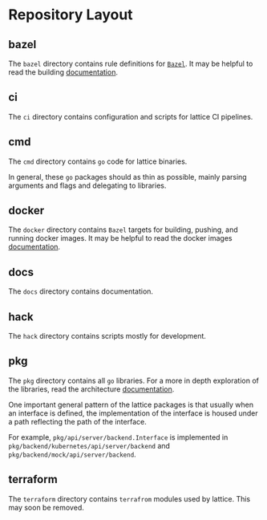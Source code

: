 # Repository Layout

## bazel
The `bazel` directory contains rule definitions for [`Bazel`](https://bazel.build). It may be helpful to read the building [documentation](building.md).

## ci
The `ci` directory contains configuration and scripts for lattice CI pipelines.

## cmd
The `cmd` directory contains `go` code for lattice binaries.

In general, these `go` packages should as thin as possible, mainly parsing arguments and flags and delegating to libraries.

## docker
The `docker` directory contains `Bazel` targets for building, pushing, and running docker images. It may be helpful to read the docker images [documentation](docker-images.md).

## docs
The `docs` directory contains documentation.

## hack
The `hack` directory contains scripts mostly for development.

## pkg
The `pkg` directory contains all `go` libraries. For a more in depth exploration of the libraries, read the architecture [documentation](architecture).

One important general pattern of the lattice packages is that usually when an interface is defined, the implementation of the interface is housed under a path reflecting the path of the interface.

For example, `pkg/api/server/backend.Interface` is implemented in `pkg/backend/kubernetes/api/server/backend` and `pkg/backend/mock/api/server/backend`.

## terraform
The `terraform` directory contains `terrafrom` modules used by lattice. This may soon be removed.
